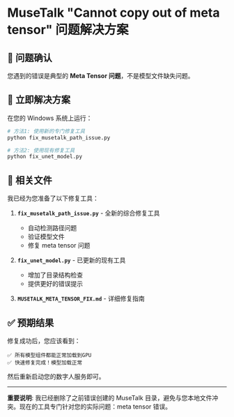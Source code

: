# MuseTalk "Cannot copy out of meta tensor" 问题解决方案

## 🎯 问题确认
您遇到的错误是典型的 **Meta Tensor 问题**，不是模型文件缺失问题。

## 🚀 立即解决方案

在您的 Windows 系统上运行：

```bash
# 方法1: 使用新的专门修复工具
python fix_musetalk_path_issue.py

# 方法2: 使用现有修复工具
python fix_unet_model.py
```

## 📁 相关文件

我已经为您准备了以下修复工具：

1. **`fix_musetalk_path_issue.py`** - 全新的综合修复工具
   - 自动检测路径问题
   - 验证模型文件
   - 修复 meta tensor 问题

2. **`fix_unet_model.py`** - 已更新的现有工具
   - 增加了目录结构检查
   - 提供更好的错误提示

3. **`MUSETALK_META_TENSOR_FIX.md`** - 详细修复指南

## ✅ 预期结果

修复成功后，您应该看到：
```
✅ 所有模型组件都能正常加载到GPU
✅ 快速修复完成！模型加载正常
```

然后重新启动您的数字人服务即可。

---

**重要说明**: 我已经删除了之前错误创建的 MuseTalk 目录，避免与您本地文件冲突。现在的工具专门针对您的实际问题：meta tensor 错误。
